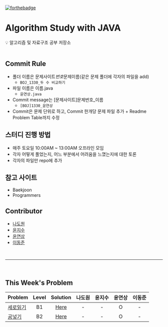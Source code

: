 [![forthebadge](https://forthebadge.com/images/badges/made-with-java.svg)](https://forthebadge.com)

# Algorithm Study with JAVA

<aside>
💡 알고리즘 및 자료구조 공부 저장소
</aside>
<br>

## Commit Rule

- 폴더 이름은 문제사이트*번호*문제이름(같은 문제 폴더에 각자의 파일을 add)
  - `BOJ_1330_두 수 비교하기`
- 파일 이름은 이름.java
  - `윤연상.java`
- Commit message는 [문제사이트]문제번호\_이름
  - `[BOJ]1330_윤연상`
- Commit은 문제 단위로 하고, Commit 한개당 문제 파일 추가 + Readme Problem Table까지 수정
  <br>

## 스터디 진행 방법

- 매주 토요일 10:00AM ~ 13:00AM 오프라인 모임
- 각자 어떻게 풀었는지, 어느 부분에서 어려움을 느꼈는지에 대한 토론
- 각자의 파일만 repo에 추가
  <br>

## 참고 사이트

- Baekjoon
- Programmers
  <br>

## Contributor

- [나도원](https://github.com/nadowon)
- [윤지수](https://github.com/jessinyourarea)
- [윤연상](https://github.com/YeonsangYoon)
- [이동준](https://github.com/GyulCode)

<br>
<hr>
<br>

## This Week's Problem

| Problem                                           | Level |               Solution                | 나도원 | 윤지수 | 윤연상 | 이동준 |
| ------------------------------------------------- | :---: | :-----------------------------------: | :----: | :----: | :----: | :----: |
| [세로읽기](https://www.acmicpc.net/problem/10798)  |  B1   | [Here](solution/BOJ_10798_세로읽기)  |   -    |   -    |   O    |   -    |
| [공넣기](https://www.acmicpc.net/problem/10988) |  B2   | [Here](solution/BOJ_10988_팰린드롬인지-확인하기) |   -    |   -    |   O    |   -    |

